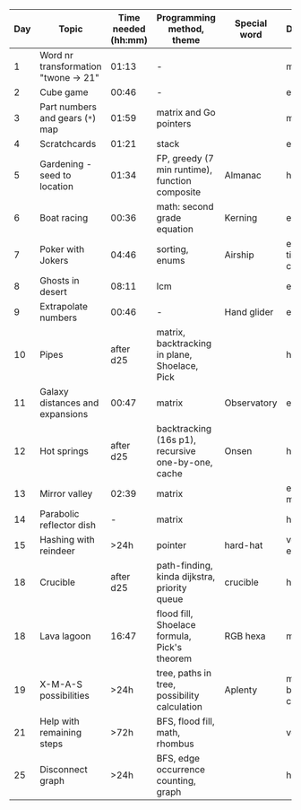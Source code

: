 | Day | Topic                                | Time needed (hh:mm) | Programming method, theme                          | Special word | Difficulty             | Used help |
| --- | ------------------------------------ | ------------------- | -------------------------------------------------- | ------------ | ---------------------- | --------- |
| 1   | Word nr transformation "twone -> 21" | 01:13               | -                                                  |              | medium                 |           |
| 2   | Cube game                            | 00:46               | -                                                  |              | easy                   |           |
| 3   | Part numbers and gears (`*`) map     | 01:59               | matrix and Go pointers                             |              | medium                 |           |
| 4   | Scratchcards                         | 01:21               | stack                                              |              | easy                   |           |
| 5   | Gardening - seed to location         | 01:34               | FP, greedy (7 min runtime), function composite     | Almanac      | hard                   |           |
| 6   | Boat racing                          | 00:36               | math: second grade equation                        | Kerning      | easy                   |           |
| 7   | Poker with Jokers                    | 04:46               | sorting, enums                                     | Airship      | easy, but time cons.   |           |
| 8   | Ghosts in desert                     | 08:11               | lcm                                                |              | easy                   |           |
| 9   | Extrapolate numbers                  | 00:46               | -                                                  | Hand glider  | easy                   |           |
| 10  | Pipes                                | after d25           | matrix, backtracking in plane, Shoelace, Pick      |              | hard                   |           |
| 11  | Galaxy distances and expansions      | 00:47               | matrix                                             | Observatory  | easy                   |           |
| 12  | Hot springs                          | after d25           | backtracking (16s p1), recursive one-by-one, cache | Onsen        | hard                   | Hint      |
| 13  | Mirror valley                        | 02:39               | matrix                                             |              | easy, but meh          |           |
| 14  | Parabolic reflector dish             | -                   | matrix                                             |              | hard                   |           |
| 15  | Hashing with reindeer                | >24h                | pointer                                            | hard-hat     | very easy              |           |
| 18  | Crucible                             | after d25           | path-finding, kinda dijkstra, priority queue       | crucible     | hard                   | Solution  |
| 18  | Lava lagoon                          | 16:47               | flood fill, Shoelace formula, Pick's theorem       | RGB hexa     | medium                 | Hint      |
| 19  | X-M-A-S possibilities                | >24h                | tree, paths in tree, possibility calculation       | Aplenty      | medium, but time cons. |           |
| 21  | Help with remaining steps            | >72h                | BFS, flood fill, math, rhombus                     |              | very hard              | Hint      |
| 25  | Disconnect graph                     | >24h                | BFS, edge occurrence counting, graph               |              | hard                   | Hint      |
